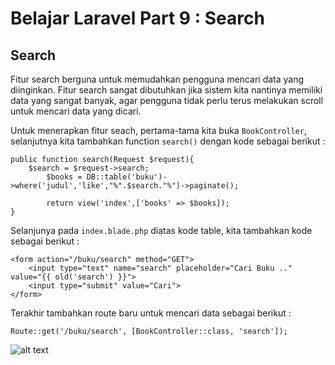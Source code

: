 # Belajar Laravel Part 9 : Search

## Search
Fitur search berguna untuk memudahkan pengguna mencari data yang diinginkan. Fitur search sangat dibutuhkan jika sistem kita nantinya memiliki data yang sangat banyak, agar pengguna tidak perlu terus melakukan scroll untuk mencari data yang dicari.

Untuk menerapkan fitur seach, pertama-tama kita buka `BookController`, selanjutnya kita tambahkan function `search()` dengan kode sebagai berikut :
```
public function search(Request $request){
	$search = $request->search;
        $books = DB::table('buku')->where('judul','like',"%".$search."%")->paginate();

        return view('index',['books' => $books]);
}
```
Selanjunya pada `index.blade.php` diatas kode table, kita tambahkan kode sebagai berikut :

```
<form action="/buku/search" method="GET">
	<input type="text" name="search" placeholder="Cari Buku .." value="{{ old('search') }}">
	<input type="submit" value="Cari">
</form>
```
Terakhir tambahkan route baru untuk mencari data sebagai berikut :
```
Route::get('/buku/search', [BookController::class, 'search']);
```

![alt text](https://i.ibb.co/MBfHZ63/image.png)

